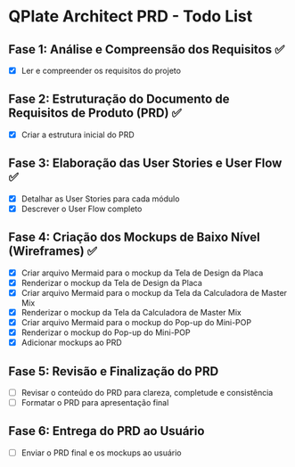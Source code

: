 # QPlate Architect PRD - Todo List

## Fase 1: Análise e Compreensão dos Requisitos ✅
- [x] Ler e compreender os requisitos do projeto

## Fase 2: Estruturação do Documento de Requisitos de Produto (PRD) ✅
- [x] Criar a estrutura inicial do PRD

## Fase 3: Elaboração das User Stories e User Flow ✅
- [x] Detalhar as User Stories para cada módulo
- [x] Descrever o User Flow completo

## Fase 4: Criação dos Mockups de Baixo Nível (Wireframes) ✅
- [x] Criar arquivo Mermaid para o mockup da Tela de Design da Placa
- [x] Renderizar o mockup da Tela de Design da Placa
- [x] Criar arquivo Mermaid para o mockup da Tela da Calculadora de Master Mix
- [x] Renderizar o mockup da Tela da Calculadora de Master Mix
- [x] Criar arquivo Mermaid para o mockup do Pop-up do Mini-POP
- [x] Renderizar o mockup do Pop-up do Mini-POP
- [x] Adicionar mockups ao PRD

## Fase 5: Revisão e Finalização do PRD
- [ ] Revisar o conteúdo do PRD para clareza, completude e consistência
- [ ] Formatar o PRD para apresentação final

## Fase 6: Entrega do PRD ao Usuário
- [ ] Enviar o PRD final e os mockups ao usuário

